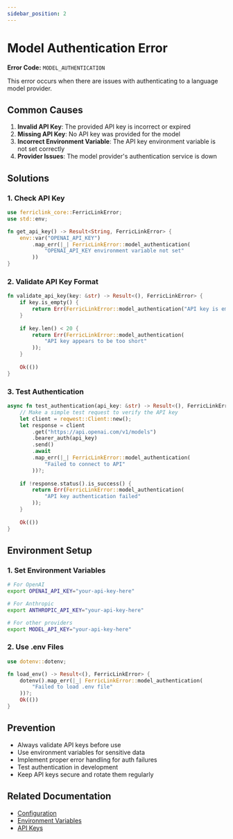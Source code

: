 ```yaml
---
sidebar_position: 2
---
```


# Model Authentication Error

**Error Code:** `MODEL_AUTHENTICATION`

This error occurs when there are issues with authenticating to a language model provider.

## Common Causes

1. **Invalid API Key**: The provided API key is incorrect or expired
2. **Missing API Key**: No API key was provided for the model
3. **Incorrect Environment Variable**: The API key environment variable is not set correctly
4. **Provider Issues**: The model provider's authentication service is down

## Solutions

### 1. Check API Key

```rust
use ferriclink_core::FerricLinkError;
use std::env;

fn get_api_key() -> Result<String, FerricLinkError> {
    env::var("OPENAI_API_KEY")
        .map_err(|_| FerricLinkError::model_authentication(
            "OPENAI_API_KEY environment variable not set"
        ))
}
```

### 2. Validate API Key Format

```rust
fn validate_api_key(key: &str) -> Result<(), FerricLinkError> {
    if key.is_empty() {
        return Err(FerricLinkError::model_authentication("API key is empty"));
    }
    
    if key.len() < 20 {
        return Err(FerricLinkError::model_authentication(
            "API key appears to be too short"
        ));
    }
    
    Ok(())
}
```

### 3. Test Authentication

```rust
async fn test_authentication(api_key: &str) -> Result<(), FerricLinkError> {
    // Make a simple test request to verify the API key
    let client = reqwest::Client::new();
    let response = client
        .get("https://api.openai.com/v1/models")
        .bearer_auth(api_key)
        .send()
        .await
        .map_err(|_| FerricLinkError::model_authentication(
            "Failed to connect to API"
        ))?;
    
    if !response.status().is_success() {
        return Err(FerricLinkError::model_authentication(
            "API key authentication failed"
        ));
    }
    
    Ok(())
}
```

## Environment Setup

### 1. Set Environment Variables

```bash
# For OpenAI
export OPENAI_API_KEY="your-api-key-here"

# For Anthropic
export ANTHROPIC_API_KEY="your-api-key-here"

# For other providers
export MODEL_API_KEY="your-api-key-here"
```

### 2. Use .env Files

```rust
use dotenv::dotenv;

fn load_env() -> Result<(), FerricLinkError> {
    dotenv().map_err(|_| FerricLinkError::model_authentication(
        "Failed to load .env file"
    ))?;
    Ok(())
}
```

## Prevention

- Always validate API keys before use
- Use environment variables for sensitive data
- Implement proper error handling for auth failures
- Test authentication in development
- Keep API keys secure and rotate them regularly

## Related Documentation

- [Configuration](/docs/guides/configuration)
- [Environment Variables](/docs/guides/environment-setup)
- [API Keys](/docs/guides/api-keys)
